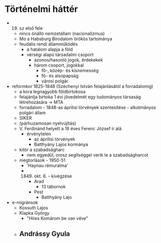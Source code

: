 # Történelmi háttér
- 19. sz első fele
	- nincs önálló nemzetállam (nacionalizmus)
	- Mo a Habsburg Birodalom örökös tartománya
	- feudális rendi államműködés
		- a hatalom alapja a föld
		- vérségi alapú társadalmi csoport
			- azonos/hasonló jogok, érdekekek
			- három csoport, jogokkal
				- fő-, közép- és kisnemesség
				- fő- és alsópapság
				- városi polgár
- reformkor 1825-1848 (Széchenyi István felajánlásától a forradalomig)
	- a kora legnagyobb földbirtokosa
	- felajánlja birtoka 1 évi jövedelmét egy tudományos társaság létrehozására -> MTA
	- forradalom - 1848-as áprilisi törvények szentesítése - alkotmányos polgári állam
	- SIKER
	- (párhuzamosan nyelvújítás)
	- V. Ferdinánd helyett a 18 éves Ferenc József ír alá
		- érvénytelen
			- az áprilisi törvények
			- Batthyány Lajos kormánya
	- kitör a szabadságharc
		- nem egyedül, orosz segítséggel verik le a szabadságharcot
	- megtorlások - 1950-51
		- 'Haynau rémuralma'
		- 1849. okt. 6. - kivégzése
			- Arad
				- 13 tábornok
			- Pest
				- Batthyány Lajo
- e-migránsok
	- Kossuth Lajos
	- Klapka György
		- "Híres Komárom be van véve"
	- Andrássy Gyula
		- 